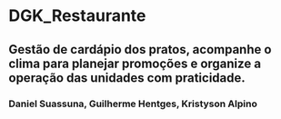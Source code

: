 # DGK_Restaurante
## Gestão de cardápio dos pratos, acompanhe o clima para planejar promoções e organize a operação das unidades com praticidade.

### Daniel Suassuna, Guilherme Hentges, Kristyson Alpino
